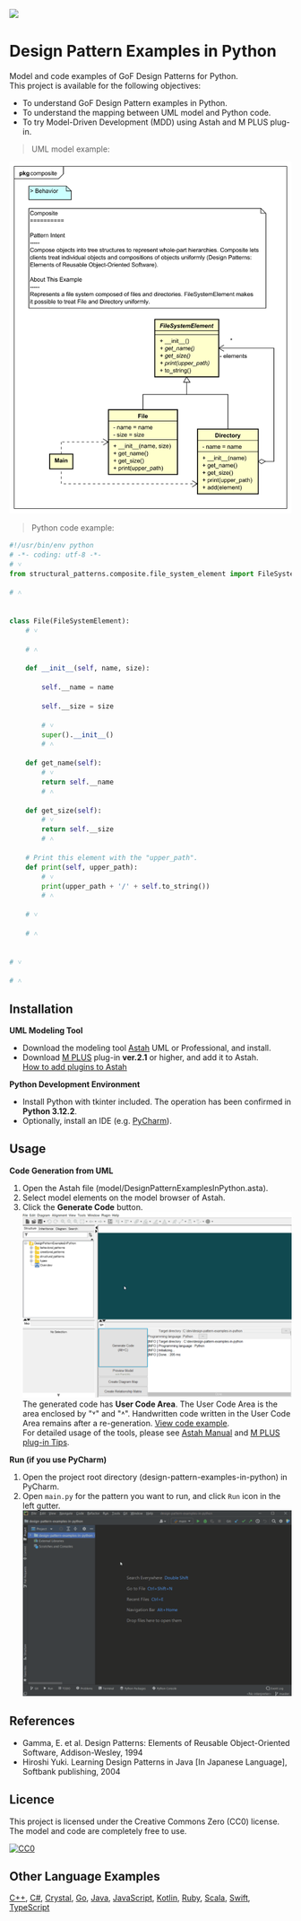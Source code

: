 [<img src="./screenshots/DiagramMap.svg">](https://raw.githubusercontent.com/takaakit/design-pattern-examples-in-python/master/screenshots/DiagramMap.svg)

Design Pattern Examples in Python
===

Model and code examples of GoF Design Patterns for Python.  
This project is available for the following objectives:  

* To understand GoF Design Pattern examples in Python.
* To understand the mapping between UML model and Python code.
* To try Model-Driven Development (MDD) using Astah and M PLUS plug-in.

> UML model example:

![](./screenshots/CompositePattern.svg "Composite Pattern")

<a id="code-example"></a>
> Python code example:

```python
#!/usr/bin/env python
# -*- coding: utf-8 -*-
# ˅
from structural_patterns.composite.file_system_element import FileSystemElement

# ˄


class File(FileSystemElement):
    # ˅

    # ˄

    def __init__(self, name, size):

        self.__name = name

        self.__size = size

        # ˅
        super().__init__()
        # ˄

    def get_name(self):
        # ˅
        return self.__name
        # ˄

    def get_size(self):
        # ˅
        return self.__size
        # ˄

    # Print this element with the "upper_path".
    def print(self, upper_path):
        # ˅
        print(upper_path + '/' + self.to_string())
        # ˄

    # ˅

    # ˄


# ˅

# ˄
```

Installation
------------
**UML Modeling Tool**
* Download the modeling tool [Astah](https://astah.net/download) UML or Professional, and install.  
* Download [M PLUS](https://sites.google.com/view/m-plus-plugin/download) plug-in **ver.2.1** or higher, and add it to Astah.  
  [How to add plugins to Astah](https://astahblog.com/2014/12/15/astah_plugins/)

**Python Development Environment**  
* Install Python with tkinter included. The operation has been confirmed in **Python 3.12.2**.
* Optionally, install an IDE (e.g. [PyCharm](https://www.jetbrains.com/pycharm/download/)).

Usage
-----
**Code Generation from UML**
  1. Open the Astah file (model/DesignPatternExamplesInPython.asta).
  2. Select model elements on the model browser of Astah.
  3. Click the **Generate Code** button.  
  ![](./screenshots/GenerateCode.gif "Generate Code")  
  The generated code has **User Code Area**. The User Code Area is the area enclosed by "˅" and "˄". Handwritten code written in the User Code Area remains after a re-generation. [View code example](#code-example).  
  For detailed usage of the tools, please see [Astah Manual](https://astah.net/manual) and [M PLUS plug-in Tips](https://sites.google.com/view/m-plus-plugin-tips).

**Run (if you use PyCharm)**
  1. Open the project root directory (design-pattern-examples-in-python) in PyCharm.
  2. Open `main.py` for the pattern you want to run, and click `Run` icon in the left gutter.
     ![](./screenshots/Run.gif "Run")  

References
----------
* Gamma, E. et al. Design Patterns: Elements of Reusable Object-Oriented Software, Addison-Wesley, 1994
* Hiroshi Yuki. Learning Design Patterns in Java [In Japanese Language], Softbank publishing, 2004

Licence
-------
This project is licensed under the Creative Commons Zero (CC0) license. The model and code are completely free to use.

[![CC0](https://i.creativecommons.org/p/zero/1.0/88x31.png "CC0")](https://creativecommons.org/publicdomain/zero/1.0/deed)

Other Language Examples
-----------------------
[C++](https://github.com/takaakit/design-pattern-examples-in-cpp), [C#](https://github.com/takaakit/design-pattern-examples-in-csharp), [Crystal](https://github.com/takaakit/design-pattern-examples-in-crystal), [Go](https://github.com/takaakit/design-pattern-examples-in-golang), [Java](https://github.com/takaakit/design-pattern-examples-in-java), [JavaScript](https://github.com/takaakit/design-pattern-examples-in-javascript), [Kotlin](https://github.com/takaakit/design-pattern-examples-in-kotlin), [Ruby](https://github.com/takaakit/design-pattern-examples-in-ruby), [Scala](https://github.com/takaakit/design-pattern-examples-in-scala), [Swift](https://github.com/takaakit/design-pattern-examples-in-swift), [TypeScript](https://github.com/takaakit/design-pattern-examples-in-typescript)
